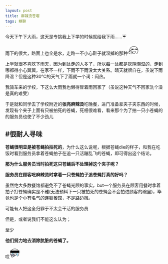 ```yaml
---
layout: post
title: 麻辣烫苍嘤
tags: 瞎聊
---
```


今天下午下大雨，这天是专挑我上下学的时候就给我下雨……:umbrella:

雨下的很大，路面上也全是水，走路一不小心鞋子就湿掉的那种![](/exp/despise.gif)

上学就很不喜欢下雨天，因为到处走的人多了，所以每一处都是灰阴潮湿的，走到哪都得小心翼翼。在家不一样，下雨不下雨没太大关系。晴天就很自在，虽说下雨降温？但是这种30°C的天气下了雨就一个词：闷热。

我骑车来的学校，下这么大雨我也懒得冒着雨回家了（虽说这种天气不回家洗个澡是真的难受）

于是就和同学去了学校附近的**张亮麻辣烫**吃晚餐，进门准备拿夹子夹东西的时候，发现有个夹子上面有只被拍死的苍蝇，死相很难看，看来那个为了拍一只小苍蝇的的服务员也使了不少劲儿

## #很耐人寻味

**苍蝇很明显是被苍蝇拍拍死的**，为什么这么说呢，根据苍蝇die的样子，和我在吃饭时看到服务员拿着苍蝇拍子在追一只活蹦乱飞的苍蝇，即可得出这个结论。

**那为什么服务员当时拍死这只苍蝇后不处理掉这个夹子呢？**

**服务员在顾客吃麻辣烫时拿着一只苍蝇拍子追苍蝇打真的好吗？**

虽然绝大多数餐馆都避免不了苍蝇光顾的事实，but一个服务员在顾客用餐时拿着拍子打苍蝇确实是不雅(无法预料下一只被拍死的苍蝇会不会拍进顾客的碗里)，毕竟也是个小有名气的连锁餐馆，不是路边摊。

可能有人把这全归罪于不太会干活的服务员

但是，或者说我们不能这么认为；

至少

**他们努力地去消除肮脏的苍蝇了。**

哎![](/exp/razz.gif)
